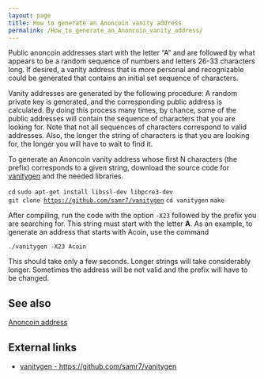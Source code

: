 ```yaml
---
layout: page
title: How to generate an Anoncoin vanity address
permalink: /How_to_generate_an_Anoncoin_vanity_address/
---
```


Public anoncoin addresses start with the letter “A” and are followed by what appears to be a random sequence of numbers and letters 26-33 characters long. If desired, a vanity address that is more personal and recognizable could be generated that contains an initial set sequence of characters.

Vanity addresses are generated by the following procedure: A random private key is generated, and the corresponding public address is calculated. By doing this process many times, by chance, some of the public addresses will contain the sequence of characters that you are looking for. Note that not all sequences of characters correspond to valid addresses. Also, the longer the string of characters is that you are looking for, the longer you will have to wait to find it.

To generate an Anoncoin vanity address whose first N characters (the prefix) corresponds to a given string, download the source code for [vanitygen](https://github.com/samr7/vanitygen) and the needed libraries.

`cd`
`sudo apt-get install libssl-dev libpcre3-dev`
`git clone `[`https://github.com/samr7/vanitygen`](https://github.com/samr7/vanitygen)
`cd vanitygen`
`make`

After compiling, run the code with the option `-X23` followed by the prefix you are searching for. This string must start with the letter **A**. As an example, to generate an address that starts with Acoin, use the command

`./vanitygen -X23 Acoin`

This should take only a few seconds. Longer strings will take considerably longer. Sometimes the address will be not valid and the prefix will have to be changed.

See also
--------

[Anoncoin address](/Anoncoin_address "wikilink")

External links
--------------

-   [vanitygen - <https://github.com/samr7/vanitygen>](https://github.com/samr7/vanitygen)
